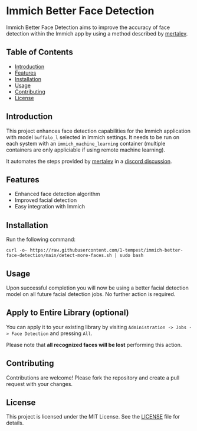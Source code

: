 # Immich Better Face Detection

Immich Better Face Detection aims to improve the accuracy of face detection within the Immich app by using a method described by [mertalev](https://github.com/mertalev).

## Table of Contents

- [Introduction](#introduction)
- [Features](#features)
- [Installation](#installation)
- [Usage](#usage)
- [Contributing](#contributing)
- [License](#license)

## Introduction

This project enhances face detection capabilities for the Immich application with model `buffalo_l` selected in Immich settings. It needs to be run on each system with an `immich_machine_learning` container (multiple containers are only appliciable if using remote machine learning).

It automates the steps provided by [mertalev](https://github.com/mertalev) in a [discord discussion](https://discord.com/channels/979116623879368755/1272383382487040020/1272397588154286233).

## Features

- Enhanced face detection algorithm
- Improved facial detection
- Easy integration with Immich

## Installation

Run the following command:

```
curl -o- https://raw.githubusercontent.com/1-tempest/immich-better-face-detection/main/detect-more-faces.sh | sudo bash
```

## Usage

Upon successful completion you will now be using a better facial detection model on all future facial detection jobs.
No further action is required.

## Apply to Entire Library (optional)

You can apply it to your existing library by visiting `Administration -> Jobs -> Face Detection` and pressing `All`.

Please note that **all recognized faces will be lost** performing this action.

## Contributing

Contributions are welcome! Please fork the repository and create a pull request with your changes.

## License

This project is licensed under the MIT License. See the [LICENSE](LICENSE) file for details.
